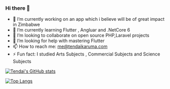 ### Hi there 👋

- 🔭 I’m currently working on an app which i believe will be of great impact in Zimbabwe
- 🌱 I’m currently learning Flutter , Angluar and .NetCore 6
- 👯 I’m looking to collaborate on open source PHP,Laravel projects
- 🤔 I’m looking for help with mastering Flutter
- 📫 How to reach me: me@tendaikaruma.com
- ⚡ Fun fact: I studied Arts Subjects , Commercial Subjects and Science Subjects

[![Tendai's GitHub stats](https://github-readme-stats.vercel.app/api?username=protendai&theme=prussian&count_private=true)](https://github.com/protendai/github-readme-stats)

[![Top Langs](https://github-readme-stats.vercel.app/api/top-langs/?username=protendai)](https://github.com/protendai/github-readme-stats)

